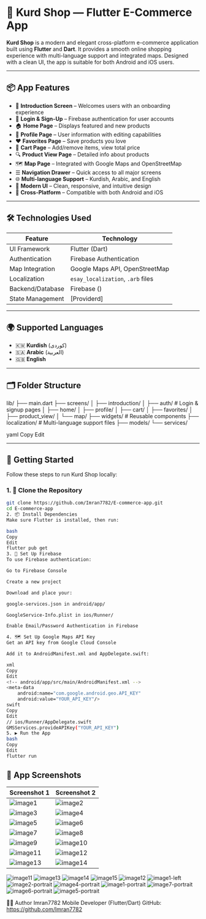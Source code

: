 # 🛒 Kurd Shop — Flutter E-Commerce App

**Kurd Shop** is a modern and elegant cross-platform e-commerce application built using **Flutter** and **Dart**. It provides a smooth online shopping experience with multi-language support and integrated maps. Designed with a clean UI, the app is suitable for both Android and iOS users.

---

## 📦 App Features

- 👋 **Introduction Screen** – Welcomes users with an onboarding experience
- 🔐 **Login & Sign-Up** – Firebase authentication for user accounts
- 🏠 **Home Page** – Displays featured and new products
- 👤 **Profile Page** – User information with editing capabilities
- ❤️ **Favorites Page** – Save products you love
- 🛒 **Cart Page** – Add/remove items, view total price
- 🔍 **Product View Page** – Detailed info about products
- 🗺️ **Map Page** – Integrated with Google Maps and OpenStreetMap
- ☰ **Navigation Drawer** – Quick access to all major screens
- 🌐 **Multi-language Support** – Kurdish, Arabic, and English
- 🎨 **Modern UI** – Clean, responsive, and intuitive design
- 🔄 **Cross-Platform** – Compatible with both Android and iOS

---

## 🛠️ Technologies Used

| Feature | Technology |
|--------|-------------|
| UI Framework | Flutter (Dart) |
| Authentication | Firebase Authentication |
| Map Integration | Google Maps API, OpenStreetMap |
| Localization | `esay_localization`, `.arb` files |
| Backend/Database | Firebase () |
| State Management | [Providerd] |

---

## 🌍 Supported Languages

- 🇰🇼 **Kurdish** (کوردی)
- 🇸🇦 **Arabic** (العربية)
- 🇬🇧 **English**

---

## 🗂️ Folder Structure

lib/
├── main.dart
├── screens/
│ ├── introduction/
│ ├── auth/ # Login & signup pages
│ ├── home/
│ ├── profile/
│ ├── cart/
│ ├── favorites/
│ ├── product_view/
│ └── map/
├── widgets/ # Reusable components
├── localization/ # Multi-language support files
├── models/
└── services/

yaml
Copy
Edit

---

## 🚀 Getting Started

Follow these steps to run Kurd Shop locally:

### 1. 🔁 Clone the Repository
```bash
git clone https://github.com/Imran7782/E-commerce-app.git
cd E-commerce-app
2. 📦 Install Dependencies
Make sure Flutter is installed, then run:

bash
Copy
Edit
flutter pub get
3. 🔑 Set Up Firebase
To use Firebase authentication:

Go to Firebase Console

Create a new project

Download and place your:

google-services.json in android/app/

GoogleService-Info.plist in ios/Runner/

Enable Email/Password Authentication in Firebase

4. 🗺️ Set Up Google Maps API Key
Get an API key from Google Cloud Console

Add it to AndroidManifest.xml and AppDelegate.swift:

xml
Copy
Edit
<!-- android/app/src/main/AndroidManifest.xml -->
<meta-data
    android:name="com.google.android.geo.API_KEY"
    android:value="YOUR_API_KEY"/>
swift
Copy
Edit
// ios/Runner/AppDelegate.swift
GMSServices.provideAPIKey("YOUR_API_KEY")
5. ▶️ Run the App
bash
Copy
Edit
flutter run
```
## 📱 App Screenshots

| Screenshot 1 | Screenshot 2 |
|--------------|--------------|
| ![image1](https://github.com/user-attachments/assets/634d4b0f-1ac7-440c-9b9e-709935bdd8a6) | ![image2](https://github.com/user-attachments/assets/3334318d-42f2-4097-b402-4dc35e807bf4) |
| ![image3](https://github.com/user-attachments/assets/ee14d8bf-de91-43af-ac09-44da330ce88a) | ![image4](https://github.com/user-attachments/assets/d39ba59a-14e9-432d-974f-c127ce41d4a8) |
| ![image5](https://github.com/user-attachments/assets/6072f4c5-93d9-4cc3-a34e-b28039fb084c) | ![image6](https://github.com/user-attachments/assets/22b190d6-1d62-4cce-ba44-c91b37b5ef2d) |
| ![image7](https://github.com/user-attachments/assets/bafe079d-24c2-4a78-8aad-5faad57fd6a8) | ![image8](https://github.com/user-attachments/assets/8164813c-79fb-4e02-86b1-39429a820dad) |
| ![image9](https://github.com/user-attachments/assets/39e51ac0-8cec-432f-99d3-49ce9e1abdd8) | ![image10](https://github.com/user-attachments/assets/cbd97677-3a60-4c22-bcd1-959f49683550) |
| ![image11](https://github.com/user-attachments/assets/1e10d921-a645-4774-aca1-29c3720fcffe) | ![image12](https://github.com/user-attachments/assets/bb6c88dd-5a59-4b58-87d2-d3e327a86940) |
| ![image13](https://github.com/user-attachments/assets/fddf74e9-391c-4d32-8a3c-4c286febf6f2) | ![image14](https://github.com/user-attachments/assets/734658d4-4352-4a6b-84fd-be50e99c78df) |


![image11](https://github.com/user-attachments/assets/ee14d8bf-de91-43af-ac09-44da330ce88a)
![image13](https://github.com/user-attachments/assets/d39ba59a-14e9-432d-974f-c127ce41d4a8)
![image14](https://github.com/user-attachments/assets/6072f4c5-93d9-4cc3-a34e-b28039fb084c)
![image15](https://github.com/user-attachments/assets/22b190d6-1d62-4cce-ba44-c91b37b5ef2d)
![image12](https://github.com/user-attachments/assets/bafe079d-24c2-4a78-8aad-5faad57fd6a8)
![image1-left](https://github.com/user-attachments/assets/8164813c-79fb-4e02-86b1-39429a820dad)
![image2-portrait](https://github.com/user-attachments/assets/39e51ac0-8cec-432f-99d3-49ce9e1abdd8)
![image4-portrait](https://github.com/user-attachments/assets/cbd97677-3a60-4c22-bcd1-959f49683550)
![image1-portrait](https://github.com/user-attachments/assets/1e10d921-a645-4774-aca1-29c3720fcffe)
![image7-portrait](https://github.com/user-attachments/assets/bb6c88dd-5a59-4b58-87d2-d3e327a86940)
![image6-portrait](https://github.com/user-attachments/assets/fddf74e9-391c-4d32-8a3c-4c286febf6f2)
![image5-portrait](https://github.com/user-attachments/assets/734658d4-4352-4a6b-84fd-be50e99c78df)


🧑‍💻 Author
Imran7782
Mobile Developer (Flutter/Dart)
GitHub: https://github.com/Imran7782
